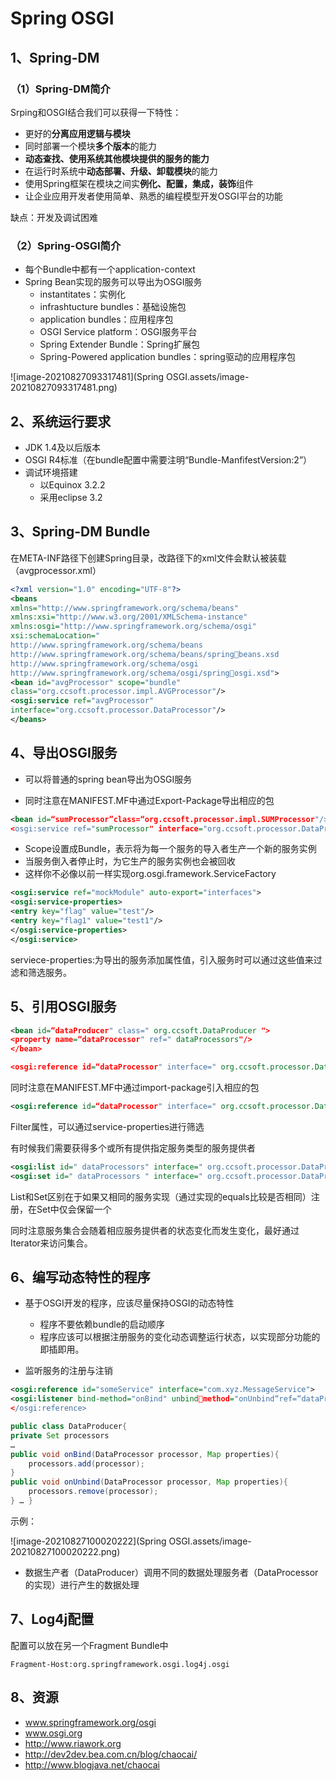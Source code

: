# Spring OSGI

## 1、Spring-DM

### （1）Spring-DM简介 

Srping和OSGI结合我们可以获得一下特性：

- 更好的**分离应用逻辑与模块**
- 同时部署一个模块**多个版本**的能力
- **动态查找、使用系统其他模块提供的服务的能力**
- 在运行时系统中**动态部署、升级、卸载模块**的能力
- 使用Spring框架在模块之间实**例化、配置，集成，装饰**组件
- 让企业应用开发者使用简单、熟悉的编程模型开发OSGI平台的功能

缺点：开发及调试困难

### （2）Spring-OSGI简介

- 每个Bundle中都有一个application-context
- Spring Bean实现的服务可以导出为OSGI服务
  - instantitates：实例化
  - infrashtucture bundles：基础设施包
  - application bundles：应用程序包
  - OSGI Service platform：OSGI服务平台
  - Spring Extender Bundle：Spring扩展包
  - Spring-Powered application bundles：spring驱动的应用程序包

![image-20210827093317481](Spring OSGI.assets/image-20210827093317481.png)

## 2、系统运行要求

- JDK 1.4及以后版本
- OSGI R4标准（在bundle配置中需要注明“Bundle-ManfifestVersion:2”）
- 调试环境搭建
  - 以Equinox 3.2.2
  - 采用eclipse 3.2

## 3、Spring-DM Bundle

在META-INF路径下创建Spring目录，改路径下的xml文件会默认被装载（avgprocessor.xml）

```xml
<?xml version="1.0" encoding="UTF-8"?>
<beans 
xmlns="http://www.springframework.org/schema/beans"
xmlns:xsi="http://www.w3.org/2001/XMLSchema-instance"
xmlns:osgi="http://www.springframework.org/schema/osgi"
xsi:schemaLocation="
http://www.springframework.org/schema/beans
http://www.springframework.org/schema/beans/springbeans.xsd
http://www.springframework.org/schema/osgi
http://www.springframework.org/schema/osgi/springosgi.xsd">
<bean id="avgProcessor" scope="bundle" 
class="org.ccsoft.processor.impl.AVGProcessor"/>
<osgi:service ref="avgProcessor" 
interface="org.ccsoft.processor.DataProcessor"/>
</beans>
```

## 4、导出OSGI服务

- 可以将普通的spring bean导出为OSGI服务

- 同时注意在MANIFEST.MF中通过Export-Package导出相应的包

```xml
<bean id=“sumProcessor”class=“org.ccsoft.processor.impl.SUMProcessor"/>
<osgi:service ref="sumProcessor" interface="org.ccsoft.processor.DataProcessor"/>
```

- Scope设置成Bundle，表示将为每一个服务的导入者生产一个新的服务实例
- 当服务倒入者停止时，为它生产的服务实例也会被回收
- 这样你不必像以前一样实现org.osgi.framework.ServiceFactory

```xml
<osgi:service ref="mockModule" auto-export="interfaces">
<osgi:service-properties>
<entry key="flag" value="test"/>
<entry key="flag1" value="test1"/>
</osgi:service-properties>
</osgi:service>
```

serviece-properties:为导出的服务添加属性值，引入服务时可以通过这些值来过滤和筛选服务。

## 5、引用OSGI服务

```xml
<bean id=“dataProducer" class=" org.ccsoft.DataProducer ">
<property name=“dataProcessor" ref=" dataProcessors"/> 
</bean>

<osgi:reference id=“dataProcessor" interface=" org.ccsoft.processor.DataProcessor "/>
```

同时注意在MANIFEST.MF中通过import-package引入相应的包

```xml
<osgi:reference id=“dataProcessor" interface=" org.ccsoft.processor.DataProcessor " filter="(flag=test)"/>
```

Filter属性，可以通过service-properties进行筛选

有时候我们需要获得多个或所有提供指定服务类型的服务提供者

```xml
<osgi:list id=" dataProcessors" interface=" org.ccsoft.processor.DataProcessor "/> 
<osgi:set id=" dataProcessors " interface=" org.ccsoft.processor.DataProcessor “/>
```

List和Set区别在于如果又相同的服务实现（通过实现的equals比较是否相同）注册，在Set中仅会保留一个

同时注意服务集合会随着相应服务提供者的状态变化而发生变化，最好通过Iterator来访问集合。

## 6、编写动态特性的程序

- 基于OSGI开发的程序，应该尽量保持OSGI的动态特性
  - 程序不要依赖bundle的启动顺序
  - 程序应该可以根据注册服务的变化动态调整运行状态，以实现部分功能的即插即用。

- 监听服务的注册与注销

```xml
<osgi:reference id="someService" interface="com.xyz.MessageService"> 
<osgi:listener bind-method="onBind" unbindmethod="onUnbind“ref=“dataProducer”/>
</osgi:reference>
```

```java
public class DataProducer{
private Set processors
…
public void onBind(DataProcessor processor, Map properties){
    processors.add(processor);
}
public void onUnbind(DataProcessor processor, Map properties){
	processors.remove(processor);
} … }
```

示例：

![image-20210827100020222](Spring OSGI.assets/image-20210827100020222.png)

- 数据生产者（DataProducer）调用不同的数据处理服务者（DataProcessor的实现）进行产生的数据处理

## 7、Log4j配置

配置可以放在另一个Fragment Bundle中

```
Fragment-Host:org.springframework.osgi.log4j.osgi
```

## 8、资源

- www.springframework.org/osgi
- www.osgi.org
- http://www.riawork.org
- http://dev2dev.bea.com.cn/blog/chaocai/
- http://www.blogjava.net/chaocai